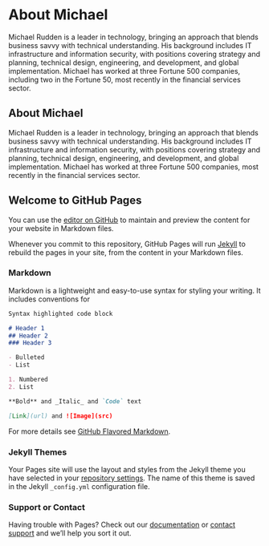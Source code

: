 # About Michael

Michael Rudden is a leader in technology, bringing an approach that blends business savvy with technical understanding. His background includes IT infrastructure and information security, with positions covering strategy and planning, technical design, engineering, and development, and global implementation. Michael has worked at three Fortune 500 companies, including two in the Fortune 50, most recently in the financial services sector.

## About Michael

Michael Rudden is a leader in technology, bringing an approach that blends business savvy with technical understanding. His background includes IT infrastructure and information security, with positions covering strategy and planning, technical design, engineering, and development, and global implementation. Michael has worked at three Fortune 500 companies, most recently in the financial services sector.

## Welcome to GitHub Pages

You can use the [editor on GitHub](https://github.com/mrudden/mrudden.github.io/edit/master/README.md) to maintain and preview the content for your website in Markdown files.

Whenever you commit to this repository, GitHub Pages will run [Jekyll](https://jekyllrb.com/) to rebuild the pages in your site, from the content in your Markdown files.

### Markdown

Markdown is a lightweight and easy-to-use syntax for styling your writing. It includes conventions for

```markdown
Syntax highlighted code block

# Header 1
## Header 2
### Header 3

- Bulleted
- List

1. Numbered
2. List

**Bold** and _Italic_ and `Code` text

[Link](url) and ![Image](src)
```

For more details see [GitHub Flavored Markdown](https://guides.github.com/features/mastering-markdown/).

### Jekyll Themes

Your Pages site will use the layout and styles from the Jekyll theme you have selected in your [repository settings](https://github.com/mrudden/mrudden.github.io/settings). The name of this theme is saved in the Jekyll `_config.yml` configuration file.

### Support or Contact

Having trouble with Pages? Check out our [documentation](https://help.github.com/categories/github-pages-basics/) or [contact support](https://github.com/contact) and we’ll help you sort it out.
